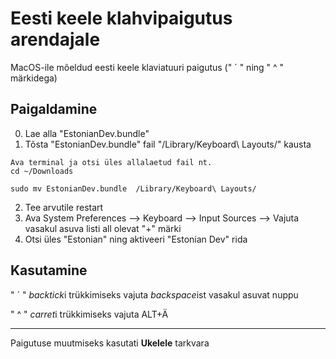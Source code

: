 # Eesti keele klahvipaigutus arendajale
MacOS-ile mõeldud eesti keele klaviatuuri paigutus (" ´ " ning " ^ " märkidega)

## Paigaldamine
0. Lae alla "EstonianDev.bundle"
1. Tõsta "EstonianDev.bundle" fail "/Library/Keyboard\ Layouts/" kausta 
```
Ava terminal ja otsi üles allalaetud fail nt.
cd ~/Downloads

sudo mv EstonianDev.bundle  /Library/Keyboard\ Layouts/
```
2. Tee arvutile restart
3. Ava System Preferences --> Keyboard --> Input Sources --> Vajuta vasakul asuva listi all olevat "+" märki
4. Otsi üles "Estonian" ning aktiveeri "Estonian Dev" rida

## Kasutamine

" ´ " *backtick*i trükkimiseks vajuta *backspace*ist vasakul asuvat nuppu

" ^ " *carret*i trükkimiseks vajuta ALT+Ä

***

Paigutuse muutmiseks kasutati **Ukelele** tarkvara
